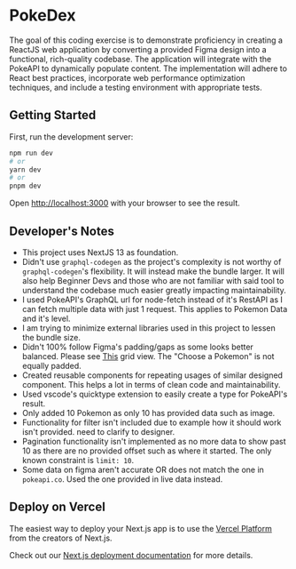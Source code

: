 # PokeDex
The goal of this coding exercise is to demonstrate proficiency in creating a ReactJS web application by converting a provided Figma design into a functional, rich-quality codebase. The application will integrate with the PokeAPI to dynamically populate content. The implementation will adhere to React best practices, incorporate web performance optimization techniques, and include a testing environment with appropriate tests.

## Getting Started

First, run the development server:

```bash
npm run dev
# or
yarn dev
# or
pnpm dev
```

Open [http://localhost:3000](http://localhost:3000) with your browser to see the result.

## Developer's Notes

- This project uses NextJS 13 as foundation.
- Didn't use `graphql-codegen` as the project's complexity is not worthy of `graphql-codegen`'s flexibility. It will instead make the bundle larger.
It will also help Beginner Devs and those who are not familiar with said tool to understand the codebase much easier greatly impacting maintainability.
- I used PokeAPI's GraphQL url for node-fetch instead of it's RestAPI as I can fetch multiple data with just 1 request. This applies to Pokemon Data and it's level.
- I am trying to minimize external libraries used in this project to lessen the bundle size.
- Didn't 100% follow Figma's padding/gaps as some looks better balanced. Please see [This](https://www.figma.com/file/PcBBsI7qQP8qlgwW5OzOOr/Pokedex?type=design&node-id=44-3653&mode=design&t=TiBiz5FcGrqpPXye-0) grid view. The "Choose a Pokemon" is not equally padded.
- Created reusable components for repeating usages of similar designed component. This helps a lot in terms of clean code and maintainability. 
- Used vscode's quicktype extension to easily create a type for PokeAPI's result.
- Only added 10 Pokemon as only 10 has provided data such as image.
- Functionality for filter isn't included due to example how it should work isn't provided. need to clarify to designer.
- Pagination functionality isn't implemented as no more data to show past 10 as there are no provided offset such as where it started.
The only known constraint is `limit: 10`.
- Some data on figma aren't accurate OR does not match the one in `pokeapi.co`. Used the one provided in live data instead.

## Deploy on Vercel

The easiest way to deploy your Next.js app is to use the [Vercel Platform](https://vercel.com/new?utm_medium=default-template&filter=next.js&utm_source=create-next-app&utm_campaign=create-next-app-readme) from the creators of Next.js.

Check out our [Next.js deployment documentation](https://nextjs.org/docs/deployment) for more details.
